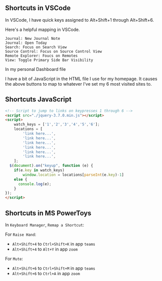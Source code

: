 ## 


## Shortcuts in VSCode

In VSCode, I have quick keys assigned to Alt+Shift+1 through Alt+Shift+6.

Here's a helpful mapping in VSCode.

    Journal: New Journal Note
    Journal: Open Today
    Search: Focus on Search View
    Source Control: Focus on Source Control View
    Remote Explorer: Foucs on Remotes
    View: Toggle Primary Side Bar Visibility

In my personal Dashboard file

I have a bit of JavaScript in the HTML file I use for my homepage. It causes the above buttons to map to whatever I've set my 6 most visited sites to.

## Shortcuts JavaScript

```html
<!-- Script to jump to links on keypresses 1 through 6 -->
<script src="./jquery-3.7.0.min.js"></script>
<script>
	watch_keys = ['1','2','3','4','5','6'];
	locations = [
		'link here...',
		'link here...',
		'link here...',
		'link here...',
		'link here...',
		'link here...',
	];
  $(document).on("keyup", function (e) {
    if(e.key in watch_keys)
		window.location = locations[parseInt(e.key)-1]
    else {
      console.log(e);
    }
});
</script>
```

## Shortcuts in MS PowerToys

In `Keyboard Manager`, `Remap a Shortcut`:

For `Raise Hand`:

- `Alt+Shift+4` to `Ctrl+Shift+K` in app `teams`
- `Alt+Shift+4` to `Alt+Y` in app `zoom`

For `Mute`:

- `Alt+Shift+6` to `Ctrl+Shift+M` in app `teams`
- `Alt+Shift+6` to `Ctrl+A` in app `zoom`
